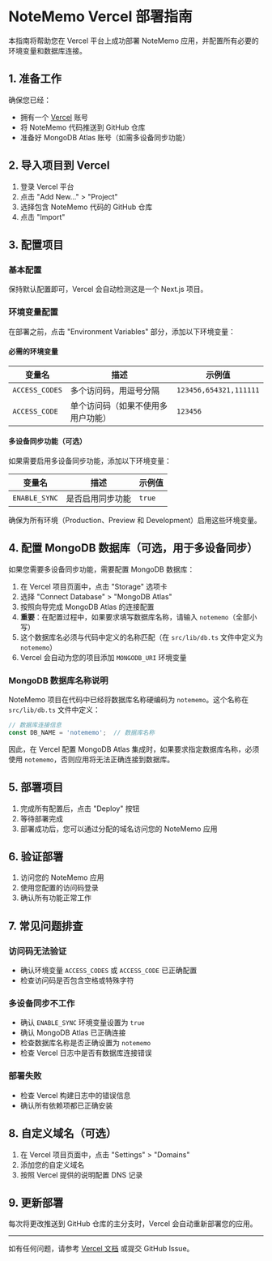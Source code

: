 # NoteMemo Vercel 部署指南

本指南将帮助您在 Vercel 平台上成功部署 NoteMemo 应用，并配置所有必要的环境变量和数据库连接。

## 1. 准备工作

确保您已经：

- 拥有一个 [Vercel](https://vercel.com) 账号
- 将 NoteMemo 代码推送到 GitHub 仓库
- 准备好 MongoDB Atlas 账号（如需多设备同步功能）

## 2. 导入项目到 Vercel

1. 登录 Vercel 平台
2. 点击 "Add New..." > "Project"
3. 选择包含 NoteMemo 代码的 GitHub 仓库
4. 点击 "Import"

## 3. 配置项目

### 基本配置

保持默认配置即可，Vercel 会自动检测这是一个 Next.js 项目。

### 环境变量配置

在部署之前，点击 "Environment Variables" 部分，添加以下环境变量：

#### 必需的环境变量

| 变量名 | 描述 | 示例值 |
|--------|------|--------|
| `ACCESS_CODES` | 多个访问码，用逗号分隔 | `123456,654321,111111` |
| `ACCESS_CODE` | 单个访问码（如果不使用多用户功能） | `123456` |

#### 多设备同步功能（可选）

如果需要启用多设备同步功能，添加以下环境变量：

| 变量名 | 描述 | 示例值 |
|--------|------|--------|
| `ENABLE_SYNC` | 是否启用同步功能 | `true` |

确保为所有环境（Production、Preview 和 Development）启用这些环境变量。

## 4. 配置 MongoDB 数据库（可选，用于多设备同步）

如果您需要多设备同步功能，需要配置 MongoDB 数据库：

1. 在 Vercel 项目页面中，点击 "Storage" 选项卡
2. 选择 "Connect Database" > "MongoDB Atlas"
3. 按照向导完成 MongoDB Atlas 的连接配置
4. **重要**：在配置过程中，如果要求填写数据库名称，请输入 `notememo`（全部小写）
5. 这个数据库名必须与代码中定义的名称匹配（在 `src/lib/db.ts` 文件中定义为 `notememo`）
6. Vercel 会自动为您的项目添加 `MONGODB_URI` 环境变量

### MongoDB 数据库名称说明

NoteMemo 项目在代码中已经将数据库名称硬编码为 `notememo`。这个名称在 `src/lib/db.ts` 文件中定义：

```javascript
// 数据库连接信息
const DB_NAME = 'notememo';  // 数据库名称
```

因此，在 Vercel 配置 MongoDB Atlas 集成时，如果要求指定数据库名称，必须使用 `notememo`，否则应用将无法正确连接到数据库。

## 5. 部署项目

1. 完成所有配置后，点击 "Deploy" 按钮
2. 等待部署完成
3. 部署成功后，您可以通过分配的域名访问您的 NoteMemo 应用

## 6. 验证部署

1. 访问您的 NoteMemo 应用
2. 使用您配置的访问码登录
3. 确认所有功能正常工作

## 7. 常见问题排查

### 访问码无法验证

- 确认环境变量 `ACCESS_CODES` 或 `ACCESS_CODE` 已正确配置
- 检查访问码是否包含空格或特殊字符

### 多设备同步不工作

- 确认 `ENABLE_SYNC` 环境变量设置为 `true`
- 确认 MongoDB Atlas 已正确连接
- 检查数据库名称是否正确设置为 `notememo`
- 检查 Vercel 日志中是否有数据库连接错误

### 部署失败

- 检查 Vercel 构建日志中的错误信息
- 确认所有依赖项都已正确安装

## 8. 自定义域名（可选）

1. 在 Vercel 项目页面中，点击 "Settings" > "Domains"
2. 添加您的自定义域名
3. 按照 Vercel 提供的说明配置 DNS 记录

## 9. 更新部署

每次将更改推送到 GitHub 仓库的主分支时，Vercel 会自动重新部署您的应用。

---

如有任何问题，请参考 [Vercel 文档](https://vercel.com/docs) 或提交 GitHub Issue。 